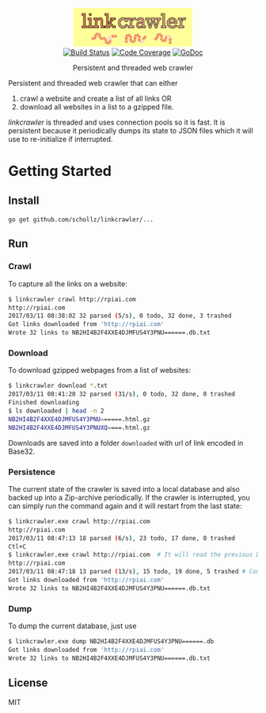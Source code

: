 
<p align="center">
<img 
    src="logo.png" 
    width="240" height="78" border="0" alt="linkcrawler">
<br>
<a href="https://travis-ci.org/schollz/linkcrawler"><img src="https://img.shields.io/travis/schollz/linkcrawler.svg?style=flat-square" alt="Build Status"></a>
<a href="http://gocover.io/github.com/schollz/linkcrawler/lib"><img src="https://img.shields.io/badge/coverage-76%25-yellow.svg?style=flat-square" alt="Code Coverage"></a>
<a href="https://godoc.org/github.com/schollz/linkcrawler/lib"><img src="https://img.shields.io/badge/api-reference-blue.svg?style=flat-square" alt="GoDoc"></a>
</p>

<p align="center">Persistent and threaded web crawler</a></p>

Persistent and threaded web crawler that can either

  1. crawl a website and create a list of all links OR
  2. download all websites in a list to a gzipped file.

*linkcrawler* is threaded and uses connection pools so it is fast. It is persistent because it periodically dumps its state to JSON files which it will use to re-initialize if interrupted.

Getting Started
===============

## Install

```
go get github.com/schollz/linkcrawler/...
```

## Run

### Crawl

To capture all the links on a website:

```bash
$ linkcrawler crawl http://rpiai.com
http://rpiai.com
2017/03/11 08:38:02 32 parsed (5/s), 0 todo, 32 done, 3 trashed
Got links downloaded from 'http://rpiai.com'
Wrote 32 links to NB2HI4B2F4XXE4DJMFUS4Y3PNU======.db.txt
```

### Download

To download gzipped webpages from a list of websites:

```bash
$ linkcrawler download *.txt
2017/03/11 08:41:20 32 parsed (31/s), 0 todo, 32 done, 0 trashed
Finished downloading
$ ls downloaded | head -n 2
NB2HI4B2F4XXE4DJMFUS4Y3PNU======.html.gz
NB2HI4B2F4XXE4DJMFUS4Y3PNUXQ====.html.gz
```

Downloads are saved into a folder `downloaded` with url of link encoded in Base32.

### Persistence

The current state of the crawler is saved into a local database and also backed up into a Zip-archive periodically. If the crawler is interrupted, you can simply run the command again and it will restart from the last state:

```bash
$ linkcrawler.exe crawl http://rpiai.com
http://rpiai.com
2017/03/11 08:47:13 18 parsed (6/s), 23 todo, 17 done, 0 trashed
Ctl+C
$ linkcrawler.exe crawl http://rpiai.com  # It will read the previous DB
http://rpiai.com
2017/03/11 08:47:18 13 parsed (13/s), 15 todo, 19 done, 5 trashed # Continued!
Got links downloaded from 'http://rpiai.com'
Wrote 32 links to NB2HI4B2F4XXE4DJMFUS4Y3PNU======.db.txt
```

### Dump

To dump the current database, just use

```bash
$ linkcrawler.exe dump NB2HI4B2F4XXE4DJMFUS4Y3PNU======.db
Got links downloaded from 'http://rpiai.com'
Wrote 32 links to NB2HI4B2F4XXE4DJMFUS4Y3PNU======.db.txt
```


## License

MIT
